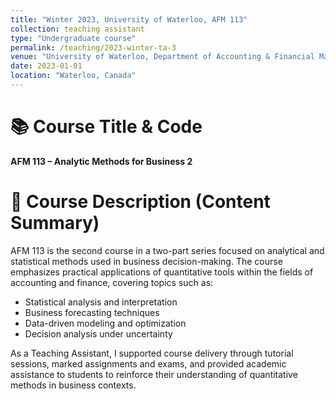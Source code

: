 ```yaml
---
title: "Winter 2023, University of Waterloo, AFM 113"
collection: teaching assistant
type: "Undergraduate course"
permalink: /teaching/2023-winter-ta-3
venue: "University of Waterloo, Department of Accounting & Financial Management"
date: 2023-01-01
location: "Waterloo, Canada"
---
```


📚 Course Title & Code
======
**AFM 113 – Analytic Methods for Business 2**

🧾 Course Description (Content Summary)
======
AFM 113 is the second course in a two-part series focused on analytical and statistical methods used in business decision-making. The course emphasizes practical applications of quantitative tools within the fields of accounting and finance, covering topics such as:

- Statistical analysis and interpretation  
- Business forecasting techniques  
- Data-driven modeling and optimization  
- Decision analysis under uncertainty  

As a Teaching Assistant, I supported course delivery through tutorial sessions, marked assignments and exams, and provided academic assistance to students to reinforce their understanding of quantitative methods in business contexts.